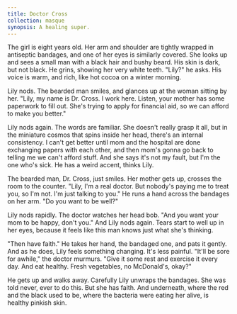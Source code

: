 ```yaml
---
title: Doctor Cross
collection: masque
synopsis: A healing super.
---
```


The girl is eight years old. Her arm and shoulder are tightly wrapped in antiseptic bandages, and one of her eyes is similarly covered. She looks up and sees a small man with a black hair and bushy beard. His skin is dark, but not black. He grins, showing her very white teeth. "Lily?" he asks. His voice is warm, and rich, like hot cocoa on a winter morning.

Lily nods. The bearded man smiles, and glances up at the woman sitting by her. "Lily, my name is Dr. Cross. I work here. Listen, your mother has some paperwork to fill out. She's trying to apply for financial aid, so we can afford to make you better."

Lily nods again. The words are familiar. She doesn't really grasp it all, but in the miniature cosmos that spins inside her head, there's an internal consistency. I can't get better until mom and the hospital are done exchanging papers with each other, and then mom's gonna go back to telling me we can't afford stuff. And she says it's not my fault, but I'm the one who's sick. He has a weird accent, thinks Lily.

The bearded man, Dr. Cross, just smiles. Her mother gets up, crosses the room to the counter. "Lily, I'm a real doctor. But nobody's paying me to treat you, so I'm not. I'm just talking to you." He runs a hand across the bandages on her arm. "Do you want to be well?"

Lily nods rapidly. The doctor watches her head bob. "And you want your mom to be happy, don't you." And Lily nods again. Tears start to well up in her eyes, because it feels like this man knows just what she's thinking.

"Then have faith." He takes her hand, the bandaged one, and pats it gently. And as he does, Lily feels something changing. It's less painful. "It'll be sore for awhile," the doctor murmurs. "Give it some rest and exercise it every day. And eat healthy. Fresh vegetables, no McDonald's, okay?"

He gets up and walks away. Carefully Lily unwraps the bandages. She was told never, ever to do this. But she has faith. And underneath, where the red and the black used to be, where the bacteria were eating her alive, is healthy pinkish skin.
